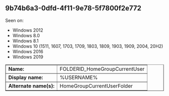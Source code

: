 ## 9b74b6a3-0dfd-4f11-9e78-5f7800f2e772

Seen on:
* Windows 2012
* Windows 8.0
* Windows 8.1
* Windows 10 (1511, 1607, 1703, 1709, 1803, 1809, 1903, 1909, 2004, 20H2)
* Windows 2016
* Windows 2019

<table border="1" class="docutils">
  <tbody>
    <tr>
      <td><b>Name:</b></td>
      <td>FOLDERID_HomeGroupCurrentUser</td>
    </tr>
    <tr>
      <td><b>Display name:</b></td>
      <td>%USERNAME%</td>
    </tr>
    <tr>
      <td><b>Alternate name(s):</b></td>
      <td>HomeGroupCurrentUserFolder</td>
    </tr>
  </tbody>
</table>

